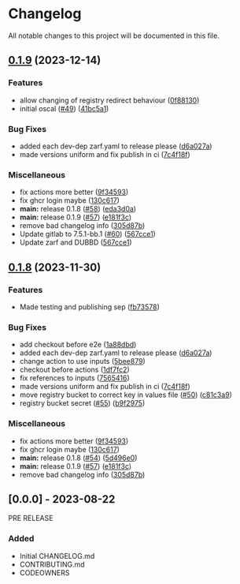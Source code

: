 # Changelog

All notable changes to this project will be documented in this file.

## [0.1.9](https://github.com/defenseunicorns/uds-capability-gitlab/compare/v0.1.8...v0.1.9) (2023-12-14)


### Features

* allow changing of registry redirect behaviour ([0f88130](https://github.com/defenseunicorns/uds-capability-gitlab/commit/0f8813082b78c57343a0774ccc29b108732dd2bf))
* initial oscal ([#49](https://github.com/defenseunicorns/uds-capability-gitlab/issues/49)) ([41bc5a1](https://github.com/defenseunicorns/uds-capability-gitlab/commit/41bc5a15460644b7f2ecb6fcd801f3e2fcab7f99))


### Bug Fixes

* added each dev-dep zarf.yaml to release please ([d6a027a](https://github.com/defenseunicorns/uds-capability-gitlab/commit/d6a027a1e62d8665d33da79bc9ba7d6b3606e5cf))
* made versions uniform and fix publish in ci ([7c4f18f](https://github.com/defenseunicorns/uds-capability-gitlab/commit/7c4f18fbe076c62a45e693c0348820fa9bcd2c98))


### Miscellaneous

* fix actions more better ([9f34593](https://github.com/defenseunicorns/uds-capability-gitlab/commit/9f34593168f5c73610fec52d8f45cb918b78ba69))
* fix ghcr login maybe ([130c617](https://github.com/defenseunicorns/uds-capability-gitlab/commit/130c61786e54668dcfa527081631867805245184))
* **main:** release 0.1.8 ([#58](https://github.com/defenseunicorns/uds-capability-gitlab/issues/58)) ([eda3d0a](https://github.com/defenseunicorns/uds-capability-gitlab/commit/eda3d0a1b9aa5f80f7e9b637809cf4288e7bbb78))
* **main:** release 0.1.9 ([#57](https://github.com/defenseunicorns/uds-capability-gitlab/issues/57)) ([e181f3c](https://github.com/defenseunicorns/uds-capability-gitlab/commit/e181f3c3ba8f067552c07c1f7908f00d4d7fa6c6))
* remove bad changelog info ([305d87b](https://github.com/defenseunicorns/uds-capability-gitlab/commit/305d87b2ba01c3176879e1f20c43ef48bed03da3))
* Update gitlab to 7.5.1-bb.1 ([#60](https://github.com/defenseunicorns/uds-capability-gitlab/issues/60)) ([567cce1](https://github.com/defenseunicorns/uds-capability-gitlab/commit/567cce1e4f8b700937395eb2aeefbfc9ecdfc838))
* Update zarf and DUBBD ([567cce1](https://github.com/defenseunicorns/uds-capability-gitlab/commit/567cce1e4f8b700937395eb2aeefbfc9ecdfc838))

## [0.1.8](https://github.com/defenseunicorns/uds-capability-gitlab/compare/v0.1.7...v0.1.8) (2023-11-30)


### Features

* Made testing and publishing sep ([fb73578](https://github.com/defenseunicorns/uds-capability-gitlab/commit/fb735781f0941c9e4b926ec013078e2ed3849833))


### Bug Fixes

* add checkout before e2e ([1a88dbd](https://github.com/defenseunicorns/uds-capability-gitlab/commit/1a88dbdd48f7f38c822b6f99b372e6ff084b40a9))
* added each dev-dep zarf.yaml to release please ([d6a027a](https://github.com/defenseunicorns/uds-capability-gitlab/commit/d6a027a1e62d8665d33da79bc9ba7d6b3606e5cf))
* change action to use inputs ([5bee879](https://github.com/defenseunicorns/uds-capability-gitlab/commit/5bee8798e9c9795e284fb0622bdde6bf33989545))
* checkout before actions ([1df7fc2](https://github.com/defenseunicorns/uds-capability-gitlab/commit/1df7fc2dfd83493e354a1ad4edb45c32bfc04f60))
* fix references to inputs ([7565416](https://github.com/defenseunicorns/uds-capability-gitlab/commit/7565416e020694e780e7b5473f94cbdaccce3585))
* made versions uniform and fix publish in ci ([7c4f18f](https://github.com/defenseunicorns/uds-capability-gitlab/commit/7c4f18fbe076c62a45e693c0348820fa9bcd2c98))
* move registry bucket to correct key in values file ([#50](https://github.com/defenseunicorns/uds-capability-gitlab/issues/50)) ([c81c3a9](https://github.com/defenseunicorns/uds-capability-gitlab/commit/c81c3a935208072680258a3f3e7d67df6db13ed4))
* registry bucket secret ([#55](https://github.com/defenseunicorns/uds-capability-gitlab/issues/55)) ([b9f2975](https://github.com/defenseunicorns/uds-capability-gitlab/commit/b9f297549a01e50cadf8d8bb95075710433259c8))


### Miscellaneous

* fix actions more better ([9f34593](https://github.com/defenseunicorns/uds-capability-gitlab/commit/9f34593168f5c73610fec52d8f45cb918b78ba69))
* fix ghcr login maybe ([130c617](https://github.com/defenseunicorns/uds-capability-gitlab/commit/130c61786e54668dcfa527081631867805245184))
* **main:** release 0.1.8 ([#54](https://github.com/defenseunicorns/uds-capability-gitlab/issues/54)) ([5d496e0](https://github.com/defenseunicorns/uds-capability-gitlab/commit/5d496e00bf70c4ea1f4892cbc61102fe7a92012a))
* **main:** release 0.1.9 ([#57](https://github.com/defenseunicorns/uds-capability-gitlab/issues/57)) ([e181f3c](https://github.com/defenseunicorns/uds-capability-gitlab/commit/e181f3c3ba8f067552c07c1f7908f00d4d7fa6c6))
* remove bad changelog info ([305d87b](https://github.com/defenseunicorns/uds-capability-gitlab/commit/305d87b2ba01c3176879e1f20c43ef48bed03da3))

## [0.0.0] - 2023-08-22
PRE RELEASE

### Added
- Initial CHANGELOG.md
- CONTRIBUTING.md
- CODEOWNERS
